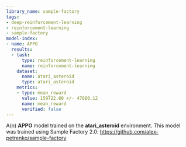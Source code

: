 ```yaml
---
library_name: sample-factory
tags:
- deep-reinforcement-learning
- reinforcement-learning
- sample-factory
model-index:
- name: APPO
  results:
  - task:
      type: reinforcement-learning
      name: reinforcement-learning
    dataset:
      name: atari_asteroid
      type: atari_asteroid
    metrics:
    - type: mean_reward
      value: 159722.00 +/- 47080.12
      name: mean_reward
      verified: false
---
```


A(n) **APPO** model trained on the **atari_asteroid** environment.
This model was trained using Sample Factory 2.0: https://github.com/alex-petrenko/sample-factory
    